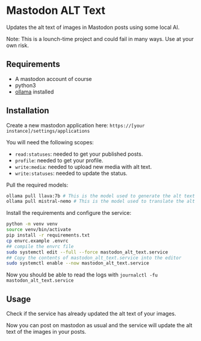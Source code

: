 # Mastodon ALT Text

Updates the alt text of images in Mastodon posts using some local AI.

Note: This is a lounch-time project and could fail in many ways. Use at your own risk.

## Requirements

* A mastodon account of course
* python3
* [ollama](https://ollama.com) installed

## Installation

Create a new mastodon application here: `https://[your instance]/settings/applications`

You will need the following scopes:

* `read:statuses`: needed to get your published posts.
* `profile`: needed to get your profile.
* `write:media`: needed to upload new media with alt text.
* `write:statuses`: needed to update the status.

Pull the required models:

```bash
ollama pull llava:7b # This is the model used to generate the alt text
ollama pull mistral-nemo # This is the model used to translate the alt text
```

Install the requirements and configure the service:

```bash
python -m venv venv
source venv/bin/activate
pip install -r requirements.txt
cp envrc.example .envrc
## compile the envrc file
sudo systemctl edit --full --force mastodon_alt_text.service
## Copy the contents of mastodon_alt_text.service into the editor
sudo systemctl enable --now mastodon_alt_text.service
```

Now you should be able to read the logs with `journalctl -fu mastodon_alt_text.service`

## Usage

Check if the service has already updated the alt text of your images.

Now you can post on mastodon as usual and the service will update the alt text of the images in your posts.
